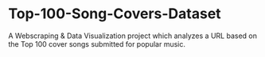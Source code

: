 # Top-100-Song-Covers-Dataset
A Webscraping &amp; Data Visualization project which analyzes a URL based on the Top 100 cover songs submitted for popular music.


